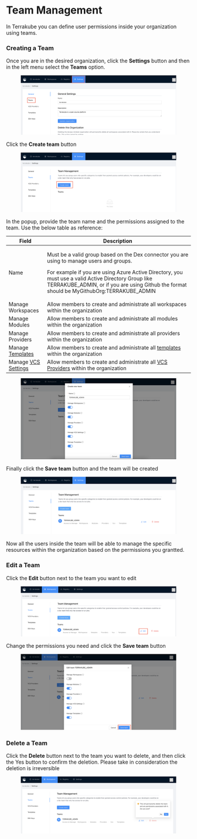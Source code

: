 # Team Management

In Terrakube you can define user permissions inside your organization using teams.&#x20;

### Creating a Team

Once you are in the desired organization, click the **Settings** button and then in the left menu select the **Teams** option.&#x20;

<figure><img src="../../.gitbook/assets/image (39) (1) (1).png" alt=""><figcaption></figcaption></figure>

Click the **Create team** button

<figure><img src="../../.gitbook/assets/image (46).png" alt=""><figcaption></figcaption></figure>

In the popup, provide the team name and the permissions assigned to the team. Use the below table as reference:

| Field                                    | Description                                                                                                                                                                                                                                                                                                 |
| ---------------------------------------- | ----------------------------------------------------------------------------------------------------------------------------------------------------------------------------------------------------------------------------------------------------------------------------------------------------------- |
| Name                                     | <p>Must be a valid group based on the Dex connector you are using to manage users and groups.</p><p>For example if you are using Azure Active Directory, you must use a valid Active Directory Group like TERRAKUBE_ADMIN, or if you are using Github the format should be MyGithubOrg:TERRAKUBE_ADMIN </p> |
| Manage Workspaces                        | Allow members to create and administrate all workspaces within the organization                                                                                                                                                                                                                             |
| Manage Modules                           | Allow members to create and administrate all modules within the organization                                                                                                                                                                                                                                |
| Manage Providers                         | Allow members to create and administrate all providers within the organization                                                                                                                                                                                                                              |
| Manage [Templates](templates.md)         | Allow members to create and administrate all [templates](templates.md) within the organization                                                                                                                                                                                                              |
| Manage [VCS Settings](../vcs-providers/) | Allow members to create and administrate all [VCS Providers](../vcs-providers/) within the organization                                                                                                                                                                                                     |

<figure><img src="../../.gitbook/assets/image (49) (2).png" alt=""><figcaption></figcaption></figure>

Finally click the **Save team** button and the team will be created

<figure><img src="../../.gitbook/assets/image (52) (1).png" alt=""><figcaption></figcaption></figure>

Now all the users inside the team will be able to manage the specific resources within the organization based on the permissions you grantted.

### Edit a Team

Click the **Edit** button next to the team you want to edit

<figure><img src="../../.gitbook/assets/image (51).png" alt=""><figcaption></figcaption></figure>

Change the permissions you need and click the **Save team** button

<figure><img src="../../.gitbook/assets/image (39) (1).png" alt=""><figcaption></figcaption></figure>

### Delete a Team

Click the **Delete** button next to the team you want to delete, and then click the Yes button to confirm the deletion. Please take in consideration the deletion is irreversible

<figure><img src="../../.gitbook/assets/image (53) (1).png" alt=""><figcaption></figcaption></figure>
